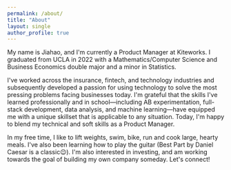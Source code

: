 ```yaml
---
permalink: /about/
title: "About"
layout: single
author_profile: true
---
```


My name is Jiahao, and I'm currently a Product Manager at Kiteworks. I graduated from UCLA in 2022 with a Mathematics/Computer Science and Business Economics double major and a minor in Statistics.
                      
I've worked across the insurance, fintech, and technology industries and subsequently developed a passion for using technology to solve the most pressing problems facing businesses today. I'm grateful that the skills I've learned professionally and in school—including AB experimentation, full-stack development, data analysis, and machine learning—have equipped me with a unique skillset that is applicable to any situation. Today, I'm happy to blend my technical and soft skills as a Product Manager.

In my free time, I like to lift weights, swim, bike, run and cook large, hearty meals. I've also been learning how to play the guitar (Best Part by Daniel Caesar is a classic😉). I'm also interested in investing, and am working towards the goal of building my own company someday. Let's connect!
